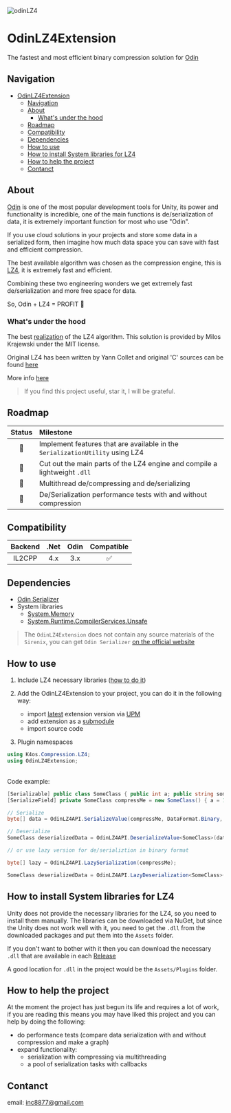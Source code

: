 ![odinLZ4](https://user-images.githubusercontent.com/29813954/111915103-582fba00-8a7d-11eb-865d-1bd6b880bece.png)
# OdinLZ4Extension

The fastest and most efficient binary compression solution for [Odin](https://odininspector.com)

## Navigation

- [OdinLZ4Extension](#odinlz4extension)
  - [Navigation](#navigation)
  - [About](#about)
    - [What's under the hood](#whats-under-the-hood)
  - [Roadmap](#roadmap)
  - [Compatibility](#compatibility)
  - [Dependencies](#dependencies)
  - [How to use](#how-to-use)
  - [How to install System libraries for LZ4](#how-to-install-system-libraries-for-lz4)
  - [How to help the project](#how-to-help-the-project)
  - [Contanct](#contanct)

## About

[Odin](https://odininspector.com) is one of the most popular development tools for Unity,
its power and functionality is incredible, one of the main functions is de/serialization of data,
it is extremely important function for most who use "Odin".

If you use cloud solutions in your projects and store some data in a serialized form,
then imagine how much data space you can save with fast and efficient compression.

The best available algorithm was chosen as the compression engine, this is [LZ4](https://en.wikipedia.org/wiki/LZ4_(compression_algorithm)), it is extremely fast and efficient.

Combining these two engineering wonders we get extremely fast de/serialization and more free space for data.

So, Odin + LZ4 = PROFIT :muscle:

### What's under the hood

The best [realization](https://github.com/MiloszKrajewski/K4os.Compression.LZ4) of the LZ4 algorithm. This solution is provided by Milos Krajewski under the MIT license.

Original LZ4 has been written by Yann Collet and original 'C' sources can be found [here](https://github.com/lz4/lz4)

More info [here](http://lz4.github.io/lz4)

>If you find this project useful, star it, I will be grateful.

## Roadmap

|  Status   | Milestone                                                                     |
| :-------: | :---------------------------------------------------------------------------- |
| :rocket:  | Implement features that are available in the `SerializationUtility` using LZ4 |
| :pushpin: | Cut out the main parts of the LZ4 engine and compile a lightweight `.dll`     |
| :pushpin: | Multithread de/compressing and de/serializing                                 |
| :pushpin: | De/Serialization performance tests with and without compression               |

## Compatibility

| Backend | .Net  | Odin  |     Compatible     |
| :-----: | :---: | :---: | :----------------: |
| IL2CPP  |  4.x  |  3.x  | :white_check_mark: |

## Dependencies

- [Odin Serializer](https://odininspector.com/odin-serializer)
- System libraries
  - [System.Memory](https://www.nuget.org/packages/System.Memory/)
  - [System.Runtime.CompilerServices.Unsafe](https://www.nuget.org/packages/System.Runtime.CompilerServices.Unsafe/)

> The `OdinLZ4Extension` does not contain any source materials of the `Sirenix`, you can get `Odin Serializer` [on the official website](https://odininspector.com/download)

## How to use

1. Include LZ4 necessary libraries ([how to do it](#how-to-install-system-libraries-for-lz4))

2. Add the OdinLZ4Extension to your project, you can do it in the following way:
   - import [latest](https://github.com/inc8877/OdinLZ4Extension/releases) extension version via [UPM](https://docs.unity3d.com/Packages/com.unity.package-manager-ui@2.0/manual/index.html)
   - add extension as a [submodule](https://git-scm.com/book/en/v2/Git-Tools-Submodules)
   - import source code

3. Plugin namespaces

```c#
using K4os.Compression.LZ4;
using OdinLZ4Extension;
```

<br> Code example:

```c#
[Serializable] public class SomeClass { public int a; public string someData; }
[SerializeField] private SomeClass compressMe = new SomeClass() { a = 100, someData = "It's work!" };

// Serialize
byte[] data = OdinLZ4API.SerializeValue(compressMe, DataFormat.Binary, compressionLevel:OdinLZ4Level.MAX);

// Deserialize
SomeClass deserializedData = OdinLZ4API.DeserializeValue<SomeClass>(data, DataFormat.Binary);

// or use lazy version for de/serializtion in binary format

byte[] lazy = OdinLZ4API.LazySerialization(compressMe);

SomeClass deserializedData = OdinLZ4API.LazyDeserialization<SomeClass>(lazy);
```

## How to install System libraries for LZ4

Unity does not provide the necessary libraries for the LZ4, so you need to install them manually.
The libraries can be downloaded via NuGet, but since the Unity does not work well with it, you need to get the `.dll` from the downloaded packages and put them into the `Assets` folder.

If you don't want to bother with it then you can download the necessary `.dll` that are available in each [Release](https://github.com/inc8877/OdinLZ4Extension/releases)

A good location for `.dll` in the project would be the `Assets/Plugins` folder.

## How to help the project

At the moment the project has just begun its life and requires a lot of work,
if you are reading this means you may have liked this project and you can help by doing the following:

- do performance tests (compare data serialization with and without compression and make a graph)
- expand functionality:
  - serialization with compressing via multithreading
  - a pool of serialization tasks with callbacks

## Contanct

email: <inc8877@gmail.com>
